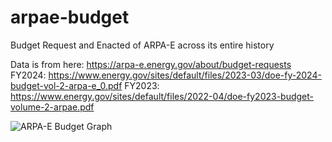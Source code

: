 # arpae-budget
Budget Request and Enacted of ARPA-E across its entire history

Data is from here: https://arpa-e.energy.gov/about/budget-requests
FY2024: https://www.energy.gov/sites/default/files/2023-03/doe-fy-2024-budget-vol-2-arpa-e_0.pdf
FY2023: https://www.energy.gov/sites/default/files/2022-04/doe-fy2023-budget-volume-2-arpae.pdf 

![ARPA-E Budget Graph](ARPA-E$20Budget.png)
